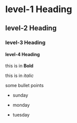 # level-1 Heading

## level-2 Heading

### level-3 Heading

#### level-4 Heading

this is in **Bold**

this is in *italic*

some bullet points

* sunday

* monday

* tuesday
